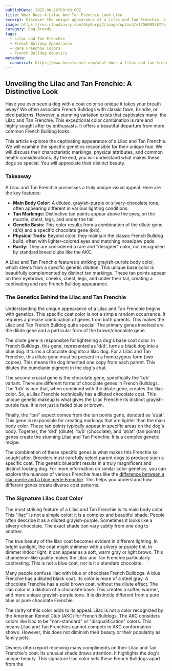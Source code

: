 ```yaml
---
publishDate: 2025-08-26T00:00:00Z
title: What Does A Lilac And Tan Frenchie Look Like
excerpt: Discover the unique appearance of a Lilac and Tan Frenchie, a rare and sought-after French Bulldog known for its stunning diluted coat and tan markings.
image: https://res.cloudinary.com/dky6urpy2/image/upload/v1756095567/blog_image_1756095567_m0keaf.webp
category: Dog Breeds
tags:
  - Lilac and Tan Frenchie
  - French Bulldog Appearance
  - Rare Frenchie Colors
  - French Bulldog Genetics
metadata:
  canonical: https://www.beacleaner.com/what-does-a-lilac-and-tan-frenchie-look-like
---
```


## Unveiling the Lilac and Tan Frenchie: A Distinctive Look

Have you ever seen a dog with a coat color so unique it takes your breath away? We often associate French Bulldogs with classic fawn, brindle, or pied patterns. However, a stunning variation exists that captivates many: the Lilac and Tan Frenchie. This exceptional color combination is rare and highly sought after by enthusiasts. It offers a beautiful departure from more common French Bulldog looks.

This article explores the captivating appearance of a Lilac and Tan Frenchie. We will examine the specific genetics responsible for their unique hue. We will discuss their characteristic markings, physical attributes, and common health considerations. By the end, you will understand what makes these dogs so special. You will appreciate their distinct beauty.

### Takeaway

A Lilac and Tan Frenchie possesses a truly unique visual appeal. Here are the key features:

*   **Main Body Color:** A diluted, grayish-purple or silvery-chocolate tone, often appearing different in various lighting conditions.
*   **Tan Markings:** Distinctive tan points appear above the eyes, on the muzzle, chest, legs, and under the tail.
*   **Genetic Basis:** This color results from a combination of the dilute gene (d/d) and a specific chocolate gene (b/b).
*   **Physical Traits:** Beyond color, they maintain the classic French Bulldog build, often with lighter-colored eyes and matching nose/paw pads.
*   **Rarity:** They are considered a rare and "designer" color, not recognized by standard breed clubs like the AKC.

A Lilac and Tan Frenchie features a striking grayish-purple body color, which stems from a specific genetic dilution. This unique base color is beautifully complemented by distinct tan markings. These tan points appear on their eyebrows, cheeks, chest, legs, and under their tail, creating a captivating and rare French Bulldog appearance.

### The Genetics Behind the Lilac and Tan Frenchie

Understanding the unique appearance of a Lilac and Tan Frenchie begins with genetics. This specific coat color is not a simple random occurrence. It requires a precise combination of genes from both parents. This makes the Lilac and Tan French Bulldog quite special. The primary genes involved are the dilute gene and a particular form of the brown/chocolate gene.

The dilute gene is responsible for lightening a dog's base coat color. In French Bulldogs, this gene, represented as 'd/d', turns a black dog into a blue dog. It turns a chocolate dog into a lilac dog. For a Lilac and Tan Frenchie, this dilute gene must be present in a homozygous form (two copies). This means the dog inherited one copy from each parent. This dilutes the eumelanin pigment in the dog's coat.

The second crucial gene is the chocolate gene, specifically the 'b/b' variant. There are different forms of chocolate genes in French Bulldogs. The 'b/b' is one that, when combined with the dilute gene, creates the lilac color. So, a Lilac Frenchie technically has a diluted chocolate coat. This unique genetic makeup is what gives the Lilac Frenchie its distinct grayish-purple hue. It is not just a faded blue or brown.

Finally, the "tan" aspect comes from the tan points gene, denoted as 'at/at'. This gene is responsible for creating markings that are lighter than the main body color. These tan points typically appear in specific areas on the dog's body. Together, the 'd/d' (dilute), 'b/b' (chocolate), and 'at/at' (tan points) genes create the stunning Lilac and Tan Frenchie. It is a complex genetic recipe.

The combination of these specific genes is what makes this Frenchie so sought after. Breeders must carefully select parent dogs to produce such a specific coat. This genetic blueprint results in a truly magnificent and distinct looking dog. For more information on similar color genetics, you can explore the nuances of various Frenchie hues like the [difference between a lilac merle and a blue merle Frenchie](https://beacleaner.com/what-is-the-difference-between-a-lilac-merle-and-a-blue-merle-frenchie). This helps you understand how different genes create diverse coat patterns.

### The Signature Lilac Coat Color

The most striking feature of a Lilac and Tan Frenchie is its main body color. This "lilac" is not a simple color; it is a complex and beautiful shade. People often describe it as a diluted grayish-purple. Sometimes it looks like a silvery-chocolate. The exact shade can vary subtly from one dog to another.

The true beauty of the lilac coat becomes evident in different lighting. In bright sunlight, the coat might shimmer with a silvery or purple tint. In dimmer indoor light, it can appear as a soft, warm gray or light brown. This chameleon-like quality makes the Lilac and Tan Frenchie particularly captivating. This is not a blue coat, nor is it a standard chocolate.

Many people confuse lilac with blue or chocolate French Bulldogs. A blue Frenchie has a diluted black coat. Its color is more of a steel gray. A chocolate Frenchie has a solid brown coat, without the dilute effect. The lilac color is a dilution of a chocolate base. This creates a softer, warmer, and more unique grayish-purple tone. It is distinctly different from a pure blue or pure chocolate Frenchie.

The rarity of this color adds to its appeal. Lilac is not a color recognized by the American Kennel Club (AKC) for French Bulldogs. The AKC considers colors like lilac to be "non-standard" or "disqualification" colors. This means Lilac and Tan Frenchies cannot compete in AKC conformation shows. However, this does not diminish their beauty or their popularity as family pets.

Owners often report receiving many compliments on their Lilac and Tan Frenchie's coat. Its unusual shade draws attention. It highlights the dog's unique beauty. This signature lilac color sets these French Bulldogs apart from the